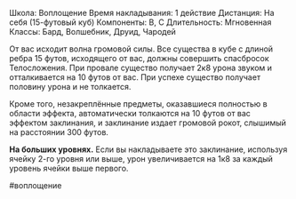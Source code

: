 Школа: Воплощение
Время накладывания: 1 действие
Дистанция: На себя (15-футовый куб)
Компоненты: В, С
Длительность: Мгновенная
Классы: Бард, Волшебник, Друид, Чародей

От вас исходит волна громовой силы. Все существа в кубе с длиной ребра 15 футов, исходящего от вас, должны совершить спасбросок Телосложения. При провале существо получает 2к8 урона звуком и отталкивается на 10 футов от вас. При успехе существо получает половину урона и не толкается.

Кроме того, незакреплённые предметы, оказавшиеся полностью в области эффекта, автоматически толкаются на 10 футов от вас эффектом заклинания, и заклинание издает громовой рокот, слышимый на расстоянии 300 футов.

**На больших уровнях.** Если вы накладываете это заклинание, используя ячейку 2-го уровня или выше, урон увеличивается на 1к8 за каждый уровень ячейки выше первого.

#воплощение 